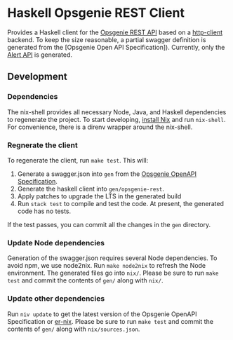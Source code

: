 # Haskell Opsgenie REST Client

Provides a Haskell client for the [Opsgenie REST API] based on a [http-client] backend.
To keep the size reasonable, a partial swagger definition is generated from the [Opsgenie Open API Specification]).
Currently, only the [Alert API] is generated.

## Development

### Dependencies

The nix-shell provides all necessary Node, Java, and Haskell dependencies to regenerate the project.
To start developing, [install Nix] and run `nix-shell`.
For convenience, there is a direnv wrapper around the nix-shell.

### Regnerate the client

To regenerate the client, run `make test`.  This will:

1. Generate a swagger.json into `gen` from the [Opsgenie OpenAPI Specification].
1. Generate the haskell client into `gen/opsgenie-rest`.
1. Apply patches to upgrade the LTS in the generated build
1. Run `stack test` to compile and test the code. At present, the generated code has no tests.

If the test passes, you can commit all the changes in the `gen` directory.

### Update Node dependencies

Generation of the swagger.json requires several Node dependencies.
To avoid npm, we use node2nix.
Run `make node2nix` to refresh the Node environment.
The generated files go into `nix/`.
Please be sure to run `make test` and commit the contents of `gen/` along with `nix/`.

### Update other dependencies

Run `niv update` to get the latest version of the Opsgenie OpenAPI Specification or [er-nix].
Please be sure to run `make test` and commit the contents of `gen/` along with `nix/sources.json`.

[Opsgenie REST API]: https://docs.opsgenie.com/docs/api-overview
[http-client]: https://hackage.haskell.org/package/http-client
[Opsgenie OpenAPI Specification]: https://github.com/opsgenie/opsgenie-oas/
[Alert API]: https://docs.opsgenie.com/docs/alert-api
[install Nix]: https://nixos.org/nix/download.html
[er-nix]: https://github.com/earnestresearch/er-nix
